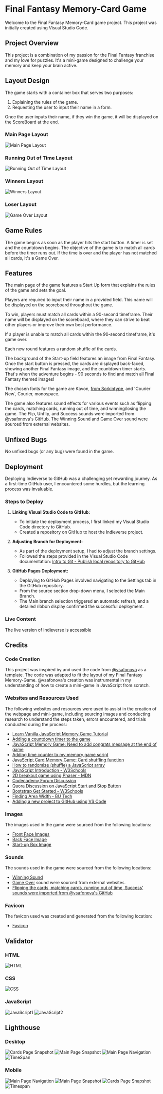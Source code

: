 # Final Fantasy Memory-Card Game

Welcome to the Final Fantasy Memory-Card game project. This project was initially created using Visual Studio Code.

## Project Overview

This project is a combination of my passion for the Final Fantasy franchise and my love for puzzles. It's a mini-game designed to challenge your memory and keep your brain active.

## Layout Design

The game starts with a container box that serves two purposes:

1. Explaining the rules of the game.
2. Requesting the user to input their name in a form.

Once the user inputs their name, if they win the game, it will be displayed on the ScoreBoard at the end.

### Main Page Layout

![Main Page Layout](../finalfantasy/validator-images/Main%20Page.PNG)

### Running Out of Time Layout

![Running Out of Time Layout](../finalfantasy/validator-images/Runningtime.PNG)

### Winners Layout

![Winners Layout](../finalfantasy/validator-images/winner.PNG)

### Loser Layout

![Game Over Layout](../finalfantasy/validator-images/gameover.PNG)

## Game Rules

The game begins as soon as the player hits the start button. A timer is set and the countdown begins. The objective of the game is to match all cards before the timer runs out. If the time is over and the player has not matched all cards, it's a Game Over.

## Features

The main page of the game features a Start Up form that explains the rules of the game and sets the goal.

Players are required to input their name in a provided field. This name will be displayed on the scoreboard throughout the game.

To win, players must match all cards within a 90-second timeframe. Their name will be displayed on the scoreboard, where they can strive to beat other players or improve their own best performance.

If a player is unable to match all cards within the 90-second timeframe, it's game over.

Each new round features a random shuffle of the cards.

The background of the Start-up field features an image from Final Fantasy. Once the start button is pressed, the cards are displayed back-faced, showing another Final Fantasy image, and the countdown timer starts. That's when the adventure begins - 90 seconds to find and match all Final Fantasy themed images!

The chosen fonts for the game are Kavon, [from Sorkintype](https://www.sorkintype.com), and 'Courier New', Courier, monospace.

The game also features sound effects for various events such as flipping the cards, matching cards, running out of time, and winning/losing the game. The Flip, Unflip, and Success sounds were imported from [@vsafonova's GitHub](https://github.com/vsafonova/memory-card-game). The [Winning Sound](https://soundboardguy.com/sounds/final-fantasy-7-victory-theme-mp3/#google_vignette) and [Game Over](https://pixabay.com/sound-effects/search/game-over/) sound were sourced from external websites.

## Unfixed Bugs

No unfixed bugs (or any bug) were found in the game.

## Deployment

Deploying Indieverse to GitHub was a challenging yet rewarding journey. As a first-time GitHub user, I encountered some hurdles, but the learning process was invaluable.

### Steps to Deploy

1. **Linking Visual Studio Code to GitHub:**
   - To initiate the deployment process, I first linked my Visual Studio Code directory to GitHub.
   - Created a repository on GitHub to host the Indieverse project.

2. **Adjusting Branch for Deployment:**
   - As part of the deployment setup, I had to adjust the branch settings.
   - Followed the steps provided in the Visual Studio Code documentation: [Intro to Git - Publish local repository to GitHub](https://code.visualstudio.com/docs/sourcecontrol/intro-to-git#:~:text=Publish%20local%20repository%20to%20GitHub&text=Use%20the%20Publish%20to%20GitHub,code%20to%20the%20remote%20repository.)

3. **GitHub Pages Deployment:**
   - Deploying to GitHub Pages involved navigating to the Settings tab in the GitHub repository.
   - From the source section drop-down menu, I selected the Main Branch.
   - The Main branch selection triggered an automatic refresh, and a detailed ribbon display confirmed the successful deployment.

### Live Content

The live version of Indieverse is accessible

## Credits

### Code Creation

This project was inspired by and used the code from [@vsafonova](https://github.com/vsafonova/memory-card-game) as a template. The code was adapted to fit the layout of my Final Fantasy Memory-Game. @vsafonova's creation was instrumental in my understanding of how to create a mini-game in JavaScript from scratch.

### Websites and Resources Used

The following websites and resources were used to assist in the creation of the webpage and mini-game, including sourcing images and conducting research to understand the steps taken, errors encountered, and trials conducted during the process:

- [Learn Vanilla JavaScript Memory Game Tutorial](https://www.youtube.com/watch?v=eMhiMsEC9Uk&list=PLLX1I3KXZ-YH-woTgiCfONMya39-Ty8qw)
- [Adding a countdown timer to the game](https://subscription.packtpub.com/book/game-development/9781849695466/1/ch01lvl1sec21/adding-a-countdown-timer-to-the-game)
- [JavaScript Memory Game: Need to add congrats message at the end of game](https://stackoverflow.com/questions/54171904/javascript-memory-game-need-to-add-congrats-message-at-the-end-of-game)
- [Adding time counter to my memory game script](https://stackoverflow.com/questions/42007631/adding-time-counter-to-my-memory-game-script)
- [JavaScript Card Memory Game: Card shuffling function](https://stackoverflow.com/questions/47768146/javascript-card-memory-game-card-shuffling-function)
- [How to randomize (shuffle) a JavaScript array](https://stackoverflow.com/questions/2450954/how-to-randomize-shuffle-a-javascript-array)
- [JavaScript Introduction - W3Schools](https://www.w3schools.com/js/js_intro.asp)
- [2D breakout game using Phaser - MDN](https://developer.mozilla.org/en-US/docs/Games/Tutorials/2D_breakout_game_Phaser/Buttons)
- [Codecademy Forum Discussion](https://www.codecademy.com/forum_questions/52d0c35b8c1ccc0daf0003e6)
- [Quora Discussion on JavaScript Start and Stop Button]( https://www.quora.com/What-is-the-code-to-create-a-start-and-stop-button-using-JavaScript-on-a-web-page)
- [Bootstrap Get Started - W3Schools](https://www.w3schools.com/bootstrap/bootstrap_get_started.asp)
- [Finding Area Width - BU Tech](https://www.bu.edu/tech/services/cccs/websites/www/wordpress/how-to/find-area-width/)
- [Adding a new project to GitHub using VS Code](https://stackoverflow.com/questions/46877667/how-to-add-a-new-project-to-github-using-vs-code)  

### Images

The images used in the game were sourced from the following locations:

- [Front Face Images](https://www.reddit.com/r/FinalFantasy/comments/urj4k4/the_quest_to_make_icons_of_all_the_final_fantasy/)
- [Back Face Image](https://images.app.goo.gl/hhEyD5vYZfScGRUm8)
- [Start-up Box Image](https://www.desktopbackground.org/wallpaper/final-fantasy-vii-10th-anniversary-logo-by-raileysxerilyasrx-on-501796)

### Sounds

The sounds used in the game were sourced from the following locations:

- [Winning Sound](https://soundboardguy.com/sounds/final-fantasy-7-victory-theme-mp3/#google_vignette)
- [Game Over](https://pixabay.com/sound-effects/search/game-over/) sound were sourced from external websites.
- [Flipping the cards, matching cards, running out of time, Success' sounds were imported from @vsafonova's GitHub](https://github.com/vsafonova/memory-card-game)

### Favicon

The favicon used was created and generated from the following location:

- [Favicon](https://favicon.io/)

## Validator

### HTML

![HTML](../validator-images/htmlvalidator.PNG)

### CSS

![CSS](../validator-images/cssvalidator.PNG)

### JavaScript

![JavaScript1](../validator-images/javascriptvalidator.PNG)
![JavaScript2](../validator-images/javascriptvalidator2.PNG)

## Lighthouse

### Desktop

![Cards Page Snapshot](../finalfantasy/validator-images/cardspagelighthouse.PNG)
![Main Page Snapshot](../finalfantasy/validator-images/mainpagesnapshotlighthouse.PNG)
![Main Page Navigation](../finalfantasy/validator-images/memorygamelighthouse.PNG)
![TimeSpan](../finalfantasy/validator-images/timespanlighthouse.PNG)

### Mobile

![Main Page Navigation](../finalfantasy/validator-images/memorygamemobile.PNG)
![Main Page Snapshot](../finalfantasy/validator-images/snapshotmobile.PNG)
![Cards Page Snapshot](../finalfantasy/validator-images/cardssnapshotmobile.PNG)
![Timespan](../finalfantasy/validator-images/timespanmobile.PNG)
